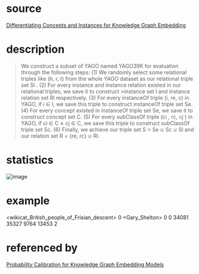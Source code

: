 # source
[Differentiating Concepts and Instances for Knowledge Graph Embedding](https://www.aclweb.org/anthology/D18-1222.pdf)
# description
>We construct a subset of YAGO named
>YAGO39K for evaluation through the following
>steps:
>(1) We randomly select some relational triples
>like (h, r, t) from the whole YAGO dataset as our
>relational triple set Sl
>.
>(2) For every instance and instance relation existed in our relational triples, we save it to construct >instance set I and instance relation set Rl
>respectively.
>(3) For every instanceOf triple (i, re, c) in
>YAGO, if i ∈ I, we save this triple to construct
>instanceOf triple set Se.
>(4) For every concept existed in instanceOf
>triple set Se, we save it to construct concept set C.
>(5) For every subClassOf triple (ci
>, rc, cj ) in
>YAGO, if ci ∈ C ∧ cj ∈ C, we save this triple to
>construct subClassOf triple set Sc.
>(6) Finally, we achieve our triple set S = Se ∪
>Sc ∪ Sl and our relation set R = {re, rc} ∪ Rl.
# statistics
![image](https://user-images.githubusercontent.com/51369075/96973528-95cdfc80-154a-11eb-97e1-64115d18706f.png)
# example
<wikicat_British_people_of_Frisian_descent>	0
<Gary_Shelton>	0
<isLocatedIn>	0
  34081 35327
  9764 13453 2
# referenced by
[Probability Calibration for Knowledge Graph Embedding Models](https://openreview.net/pdf?id=S1g8K1BFwS)
